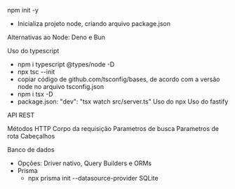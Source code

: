 npm init -y
- Inicializa projeto node, criando arquivo package.json

Alternativas ao Node: Deno e Bun

Uso do typescript 
- npm i typescript @types/node -D
- npx tsc --init
- copiar código de github.com/tsconfig/bases, de acordo com a versão node no arquivo tsconfig.json
- npm i tsx -D
- package.json: "dev": "tsx watch src/server.ts"
Uso do npx
Uso do fastify

API REST

Métodos HTTP
Corpo da requisição
Parametros de busca
Parametros de rota
Cabeçalhos

Banco de dados
- Opções: Driver nativo, Query Builders e ORMs
- Prisma
    - npx prisma init --datasource-provider SQLite